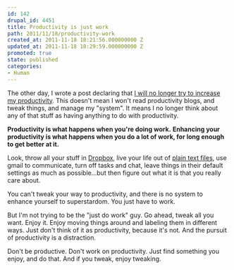 ```yaml
---
id: 142
drupal_id: 4451
title: Productivity is just work
path: 2011/11/18/productivity-work
created_at: 2011-11-18 18:21:56.000000000 Z
updated_at: 2011-11-18 18:29:59.000000000 Z
promoted: true
state: published
categories:
- Human
---
```

The other day, I wrote a post declaring that [I will no longer try to increase my productivity](http://micahredding.com/blog/2011/11/16/i-will-not-increase-my-productivity). This doesn't mean I won't read productivity blogs, and tweak things, and manage my "system". It means I no longer think about any of that stuff as having anything to do with productivity.

**Productivity is what happens when you're doing work.** **Enhancing your productivity is what happens when you do a lot of work, for long enough to get better at it.**

Look, throw all your stuff in [Dropbox](http://micahredding.com/blog/tools), live your life out of [plain text files](http://micahredding.com/blog/protocols), use gmail to communicate, turn off tasks and chat, leave things in their default settings as much as possible...but then figure out what it is that you really care about. 

You can't tweak your way to productivity, and there is no system to enhance yourself to superstardom. You just have to work. 

But I'm not trying to be the "just do work" guy. Go ahead, tweak all you want. Enjoy it. Enjoy moving things around and labeling them in different ways. Just don't think of it as productivity, because it's not. And the pursuit of productivity is a distraction. 

Don't be productive. Don't work on productivity. Just find something you enjoy, and do that. And if you tweak, enjoy tweaking. 
